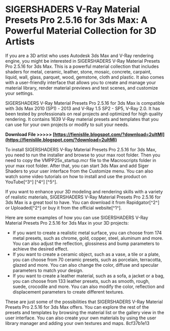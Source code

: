 # SIGERSHADERS V-Ray Material Presets Pro 2.5.16 for 3ds Max: A Powerful Material Collection for 3D Artists
 
If you are a 3D artist who uses Autodesk 3ds Max and V-Ray rendering engine, you might be interested in SIGERSHADERS V-Ray Material Presets Pro 2.5.16 for 3ds Max. This is a powerful material collection that includes shaders for metal, ceramic, leather, stone, mosaic, concrete, carpaint, liquid, wall, glass, parquet, wood, gemstone, cloth and plastic. It also comes with a user-friendly interface that allows you to create and manage your material library, render material previews and test scenes, and customize your settings.
 
SIGERSHADERS V-Ray Material Presets Pro 2.5.16 for 3ds Max is compatible with 3ds Max 2010 (SP1) - 2013 and V-Ray 1.5 SP2 - SP5, V-Ray 2.0. It has been tested by professionals on real projects and optimized for high quality rendering. It contains 1639 V-Ray material presets and templates that you can use for your own projects or modify to suit your needs.
 
**Download File >>>>> [https://fienislile.blogspot.com/?download=2uItMl](https://fienislile.blogspot.com/?download=2uItMl)**


 
To install SIGERSHADERS V-Ray Material Presets Pro 2.5.16 for 3ds Max, you need to run the installer and browse to your max root folder. Then you need to copy the VMPP25x\_startup.mcr file to the Macroscripts folder in your max root folder. After that, you can start 3ds Max and add Siger Shaders to your user interface from the Customize menu. You can also watch some video tutorials on how to install and use the product on YouTube[^3^] [^4^] [^5^].
 
If you want to enhance your 3D modeling and rendering skills with a variety of realistic materials, SIGERSHADERS V-Ray Material Presets Pro 2.5.16 for 3ds Max is a great tool to have. You can download it from Rapidgator[^2^] or Uploaded[^2^] or buy it from the official website[^1^].

Here are some examples of how you can use SIGERSHADERS V-Ray Material Presets Pro 2.5.16 for 3ds Max in your 3D projects:
 
- If you want to create a realistic metal surface, you can choose from 174 metal presets, such as chrome, gold, copper, steel, aluminum and more. You can also adjust the reflection, glossiness and bump parameters to achieve the desired effect.
- If you want to create a ceramic object, such as a vase, a tile or a plate, you can choose from 70 ceramic presets, such as porcelain, terracotta, glazed and more. You can also change the color, diffuse and specular parameters to match your design.
- If you want to create a leather material, such as a sofa, a jacket or a bag, you can choose from 133 leather presets, such as smooth, rough, suede, crocodile and more. You can also modify the color, reflection and displacement parameters to create different textures.

These are just some of the possibilities that SIGERSHADERS V-Ray Material Presets Pro 2.5.16 for 3ds Max offers. You can explore the rest of the presets and templates by browsing the material list or the gallery view in the user interface. You can also create your own materials by using the user library manager and adding your own textures and maps.
 8cf37b1e13
 
